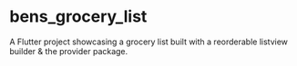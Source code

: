 # bens_grocery_list

A Flutter project showcasing a grocery list built with a reorderable listview builder & the provider package.

